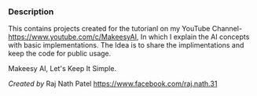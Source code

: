 ### Description
This contains projects created for the tutorianl on my YouTube Channel- https://www.youtube.com/c/MakeesyAI, In which I explain the AI concepts with basic implementations. 
The Idea is to share the implimentations and keep the code for public usage. 

Makeesy AI, Let's Keep It Simple.

*Created by* Raj Nath Patel
https://www.facebook.com/raj.nath.31

